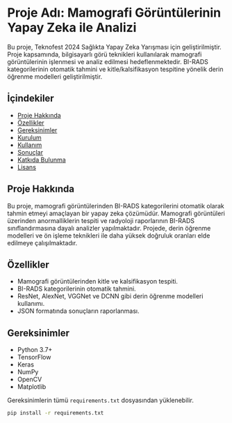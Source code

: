 # Proje Adı: Mamografi Görüntülerinin Yapay Zeka ile Analizi

Bu proje, Teknofest 2024 Sağlıkta Yapay Zeka Yarışması için geliştirilmiştir. Proje kapsamında, bilgisayarlı görü teknikleri kullanılarak mamografi görüntülerinin işlenmesi ve analiz edilmesi hedeflenmektedir. BI-RADS kategorilerinin otomatik tahmini ve kitle/kalsifikasyon tespitine yönelik derin öğrenme modelleri geliştirilmiştir.

## İçindekiler
- [Proje Hakkında](#proje-hakkında)
- [Özellikler](#özellikler)
- [Gereksinimler](#gereksinimler)
- [Kurulum](#kurulum)
- [Kullanım](#kullanım)
- [Sonuçlar](#sonuçlar)
- [Katkıda Bulunma](#katkıda-bulunma)
- [Lisans](#lisans)

## Proje Hakkında

Bu proje, mamografi görüntülerinden BI-RADS kategorilerini otomatik olarak tahmin etmeyi amaçlayan bir yapay zeka çözümüdür. Mamografi görüntüleri üzerinden anormalliklerin tespiti ve radyoloji raporlarının BI-RADS sınıflandırmasına dayalı analizler yapılmaktadır. Projede, derin öğrenme modelleri ve ön işleme teknikleri ile daha yüksek doğruluk oranları elde edilmeye çalışılmaktadır.

## Özellikler
- Mamografi görüntülerinden kitle ve kalsifikasyon tespiti.
- BI-RADS kategorilerinin otomatik tahmini.
- ResNet, AlexNet, VGGNet ve DCNN gibi derin öğrenme modelleri kullanımı.
- JSON formatında sonuçların raporlanması.

## Gereksinimler

- Python 3.7+
- TensorFlow
- Keras
- NumPy
- OpenCV
- Matplotlib

Gereksinimlerin tümü `requirements.txt` dosyasından yüklenebilir.

```bash
pip install -r requirements.txt
